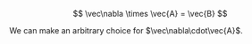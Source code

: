 $$
\vec\nabla \times \vec{A} = \vec{B}
$$

We can make an arbitrary choice for $\vec\nabla\cdot\vec{A}$.